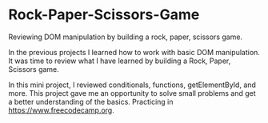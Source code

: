 # Rock-Paper-Scissors-Game
Reviewing DOM manipulation by building a rock, paper, scissors game.

In the previous projects I learned how to work with basic DOM manipulation. It was time to review what I have learned by building a Rock, Paper, Scissors game.

In this mini project, I reviewed conditionals, functions, getElementById, and more. This project gave me an opportunity to solve small problems and get a better understanding of the basics. Practicing in https://www.freecodecamp.org.
